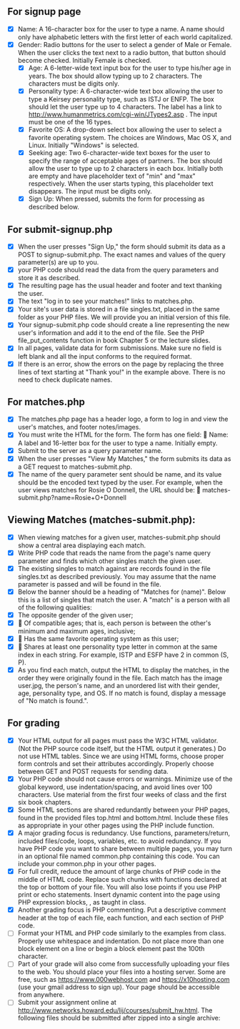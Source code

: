 ## For signup page

- [x] Name: A 16-character box for the user to type a name. A
name should only have alphabetic letters with the first letter
of each world capitalized.
- [x] Gender: Radio buttons for the user to select a gender of Male
or Female. When the user clicks the text next to a radio button,
   that button should become checked. Initially Female is
   checked.
   - [x] Age: A 6-letter-wide text input box for the user to type his/her
   age in years. The box should allow typing up to 2 characters.
   The characters must be digits only.
   - [x] Personality type: A 6-character-wide text box allowing the
   user to type a Keirsey personality type, such as ISTJ or ENFP.
   The box should let the user type up to 4 characters. The label
   has a link to http://www.humanmetrics.com/cgi-win/JTypes2.asp .
   The input must be one of the 16 types.
   - [x] Favorite OS: A drop-down select box allowing the user to
   select a favorite operating system.
   The choices are Windows, Mac OS X, and Linux. Initially "Windows" is selected.
   - [x] Seeking age: Two 6-character-wide text boxes for the user to specify the range of acceptable ages of partners. The box should allow the user to type up to 2 characters in each box.
   Initially both are empty and have placeholder text of "min"
   and "max" respectively. When the user starts typing, this placeholder text disappears. The input must be digits only.
   - [x] Sign Up: When pressed, submits the form for processing as described below.

## For submit-signup.php
   - [x] When the user presses "Sign Up," the form should submit its data as a POST to signup-submit.php. 
   The exact names and values of the query parameter(s) are up to you.
   - [x] your PHP code should read the data from the query parameters and store it as described.
   - [x] The resulting page has the usual header and footer and text
   thanking the user.
   - [x] The text "log in to see your matches!" links to
   matches.php.
   - [x] Your site's user data is stored in a file singles.txt, placed in the same folder as your PHP files.
   We will provide you an initial version of this file.
   - [x] Your signup-submit.php code should create a line representing the new user's information and add it to the end of the file.
   See the PHP file_put_contents function in book Chapter 5 or the lecture slides.
   - [x] In all pages, validate data for form submissions. Make sure no field is left blank and all the input conforms to the required
   format.
   - [x] If there is an error, show the errors on the page by replacing the three lines of text starting at "Thank you!" in the
   example above. There is no need to check duplicate names.

## For matches.php
- [x] The matches.php page has a header logo, a form to log in and
view the user's matches, and footer notes/images. 
- [x] You must write the HTML for the form. The form has one field:
 Name: A label and 16-letter box for the user to type a name.
Initially empty. 
- [x] Submit to the server as a query parameter name.
- [x] When the user presses "View My Matches," the form submits its
data as a GET request to matches-submit.php. 
- [x] The name of the query parameter sent should be name, and its value should be the encoded text typed by the user.
For example, when the user views matches for Rosie O Donnell, the URL should be:
 matches-submit.php?name=Rosie+O+Donnell

## Viewing Matches (matches-submit.php):
- [x] When viewing matches for a given user, matches-submit.php
should show a central area displaying each match. 
- [x] Write PHP code that reads the name from the page's name query parameter and finds which other singles match the given user.
- [x] The existing singles to match against are records found in the file singles.txt as described previously.
You may assume that the name parameter is passed and will be found in the file.
- [x] Below the banner should be a heading of "Matches for (name)".
Below this is a list of singles that match the user. A "match" is a
person with all of the following qualities:
- [x] The opposite gender of the given user;
- [x]  Of compatible ages; that is, each person is between the
other's minimum and maximum ages, inclusive;
- [x]  Has the same favorite operating system as this user;
- [x]  Shares at least one personality type letter in common at the
same index in each string.
For example, ISTP and ESFP have 2 in common (S, P).
- [x] As you find each match, output the HTML to display the matches,
in the order they were originally found in the file. Each match has
the image user.jpg, the person's name, and an unordered list with
their gender, age, personality type, and OS.
If no match is found, display a message of "No match is found.".

## For grading
- [x] Your HTML output for all pages must pass the W3C HTML validator. (Not the PHP source code itself, but the HTML
output it generates.) Do not use HTML tables. Since we are using HTML forms, choose proper form controls and set their
attributes accordingly. Properly choose between GET and POST requests for sending data.
- [x] Your PHP code should not cause errors or warnings. Minimize use of the global keyword, use indentation/spacing, and
avoid lines over 100 characters. Use material from the first four weeks of class and the first six book chapters.
- [x] Some HTML sections are shared redundantly between your PHP pages, found in the provided files top.html and
bottom.html. Include these files as appropriate in your other pages using the PHP include function.
- [x] A major grading focus is redundancy. Use functions, parameters/return, included files/code, loops, variables, etc. to
avoid redundancy. If you have PHP code you want to share between multiple pages, you may turn in an optional file named
common.php containing this code. You can include your common.php in your other pages.
- [x] For full credit, reduce the amount of large chunks of PHP code in the middle of HTML code. Replace such chunks with
functions declared at the top or bottom of your file. You will also lose points if you use PHP print or echo statements. Insert
dynamic content into the page using PHP expression blocks, <?= ... ?> , as taught in class.
- [x] Another grading focus is PHP commenting. Put a descriptive comment header at the top of each file, each function, and
each section of PHP code.
- [ ] Format your HTML and PHP code similarly to the examples from class. Properly use whitespace and indentation. Do not
place more than one block element on a line or begin a block element past the 100th character.
- [ ] Part of your grade will also come from successfully uploading your files to the web. You should place your files into a
hosting server. Some are free, such as https://www.000webhost.com and https://x10hosting.com (use your gmail address to
sign up). Your page should be accessible from anywhere.
- [ ] Submit your assignment online at http://www.networks.howard.edu/lij/courses/submit_hw.html. The following files should
be submitted after zipped into a single archive:
